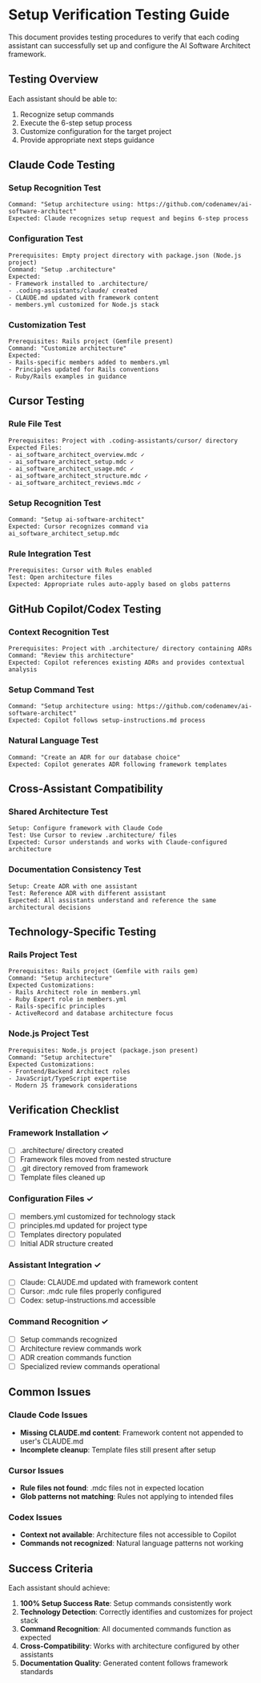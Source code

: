 # Setup Verification Testing Guide

This document provides testing procedures to verify that each coding assistant can successfully set up and configure the AI Software Architect framework.

## Testing Overview

Each assistant should be able to:
1. Recognize setup commands
2. Execute the 6-step setup process
3. Customize configuration for the target project
4. Provide appropriate next steps guidance

## Claude Code Testing

### Setup Recognition Test
```
Command: "Setup architecture using: https://github.com/codenamev/ai-software-architect"
Expected: Claude recognizes setup request and begins 6-step process
```

### Configuration Test
```
Prerequisites: Empty project directory with package.json (Node.js project)
Command: "Setup .architecture"
Expected: 
- Framework installed to .architecture/
- .coding-assistants/claude/ created
- CLAUDE.md updated with framework content
- members.yml customized for Node.js stack
```

### Customization Test
```
Prerequisites: Rails project (Gemfile present)
Command: "Customize architecture"
Expected:
- Rails-specific members added to members.yml
- Principles updated for Rails conventions
- Ruby/Rails examples in guidance
```

## Cursor Testing

### Rule File Test
```
Prerequisites: Project with .coding-assistants/cursor/ directory
Expected Files:
- ai_software_architect_overview.mdc ✓
- ai_software_architect_setup.mdc ✓
- ai_software_architect_usage.mdc ✓
- ai_software_architect_structure.mdc ✓
- ai_software_architect_reviews.mdc ✓
```

### Setup Recognition Test
```
Command: "Setup ai-software-architect"
Expected: Cursor recognizes command via ai_software_architect_setup.mdc
```

### Rule Integration Test
```
Prerequisites: Cursor with Rules enabled
Test: Open architecture files
Expected: Appropriate rules auto-apply based on globs patterns
```

## GitHub Copilot/Codex Testing

### Context Recognition Test
```
Prerequisites: Project with .architecture/ directory containing ADRs
Command: "Review this architecture"
Expected: Copilot references existing ADRs and provides contextual analysis
```

### Setup Command Test
```
Command: "Setup architecture using: https://github.com/codenamev/ai-software-architect"
Expected: Copilot follows setup-instructions.md process
```

### Natural Language Test
```
Command: "Create an ADR for our database choice"
Expected: Copilot generates ADR following framework templates
```

## Cross-Assistant Compatibility

### Shared Architecture Test
```
Setup: Configure framework with Claude Code
Test: Use Cursor to review .architecture/ files
Expected: Cursor understands and works with Claude-configured architecture
```

### Documentation Consistency Test
```
Setup: Create ADR with one assistant
Test: Reference ADR with different assistant
Expected: All assistants understand and reference the same architectural decisions
```

## Technology-Specific Testing

### Rails Project Test
```
Prerequisites: Rails project (Gemfile with rails gem)
Command: "Setup architecture"
Expected Customizations:
- Rails Architect role in members.yml
- Ruby Expert role in members.yml
- Rails-specific principles
- ActiveRecord and database architecture focus
```

### Node.js Project Test
```
Prerequisites: Node.js project (package.json present)
Command: "Setup architecture"
Expected Customizations:
- Frontend/Backend Architect roles
- JavaScript/TypeScript expertise
- Modern JS framework considerations
```

## Verification Checklist

### Framework Installation ✓
- [ ] .architecture/ directory created
- [ ] Framework files moved from nested structure
- [ ] .git directory removed from framework
- [ ] Template files cleaned up

### Configuration Files ✓
- [ ] members.yml customized for technology stack
- [ ] principles.md updated for project type
- [ ] Templates directory populated
- [ ] Initial ADR structure created

### Assistant Integration ✓
- [ ] Claude: CLAUDE.md updated with framework content
- [ ] Cursor: .mdc rule files properly configured
- [ ] Codex: setup-instructions.md accessible

### Command Recognition ✓
- [ ] Setup commands recognized
- [ ] Architecture review commands work
- [ ] ADR creation commands function
- [ ] Specialized review commands operational

## Common Issues

### Claude Code Issues
- **Missing CLAUDE.md content**: Framework content not appended to user's CLAUDE.md
- **Incomplete cleanup**: Template files still present after setup

### Cursor Issues  
- **Rule files not found**: .mdc files not in expected location
- **Glob patterns not matching**: Rules not applying to intended files

### Codex Issues
- **Context not available**: Architecture files not accessible to Copilot
- **Commands not recognized**: Natural language patterns not working

## Success Criteria

Each assistant should achieve:
1. **100% Setup Success Rate**: Setup commands consistently work
2. **Technology Detection**: Correctly identifies and customizes for project stack
3. **Command Recognition**: All documented commands function as expected
4. **Cross-Compatibility**: Works with architecture configured by other assistants
5. **Documentation Quality**: Generated content follows framework standards